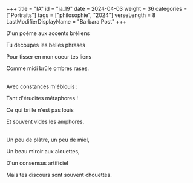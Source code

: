 +++
title = "IA"
id = "ia_19"
date = 2024-04-03
weight = 36
categories = ["Portraits"]
tags = ["philosophie", "2024"]
verseLength = 8
LastModifierDisplayName = "Barbara Post"
+++

D'un poème aux accents bréliens

Tu découpes les belles phrases

Pour tisser en mon coeur tes liens

Comme midi brûle ombres rases.

 \
Avec constances m'éblouis :

Tant d'érudites métaphores !

Ce qui brille n'est pas louis

Et souvent vides les amphores.

 \
Un peu de plâtre, un peu de miel,

Un beau miroir aux alouettes,

D'un consensus artificiel

Mais tes discours sont souvent chouettes.
